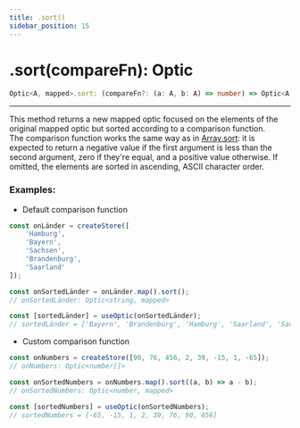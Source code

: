 ```yaml
---
title: .sort()
sidebar_position: 15
---
```


# .sort(compareFn): Optic

```ts
Optic<A, mapped>.sort: (compareFn?: (a: A, b: A) => number) => Optic<A, mapped>;
```

---

This method returns a new mapped optic focused on the elements of the original mapped optic but sorted according to a comparison function.  
The comparison function works the same way as in [Array.sort](https://developer.mozilla.org/en-US/docs/Web/JavaScript/Reference/Global_Objects/Array/sort): it is expected to return a negative value if the first argument is less than the second argument, zero if they're equal, and a positive value otherwise. If omitted, the elements are sorted in ascending, ASCII character order.

### Examples:

-   Default comparison function

```ts
const onLänder = createStore([
    'Hamburg',
    'Bayern',
    'Sachsen',
    'Brandenburg',
    'Saarland'
]);

const onSortedLänder = onLänder.map().sort();
// onSortedLänder: Optic<string, mapped>

const [sortedLänder] = useOptic(onSortedLänder);
// sortedLänder = ['Bayern', 'Brandenburg', 'Hamburg', 'Saarland', 'Sachsen']
```

-   Custom comparison function

```ts
const onNumbers = createStore([90, 76, 456, 2, 39, -15, 1, -65]);
// onNumbers: Optic<number[]>

const onSortedNumbers = onNumbers.map().sort((a, b) => a - b);
// onSortedNumbers: Optic<number, mapped>

const [sortedNumbers] = useOptic(onSortedNumbers);
// sortedNumbers = [-65, -15, 1, 2, 39, 76, 90, 456]
```
